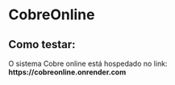 # CobreOnline

<h2>Como testar:</h2>
<p>O sistema Cobre online está hospedado no link: <strong>https://cobreonline.onrender.com</strong></p>
